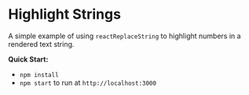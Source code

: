 # Highlight Strings

A simple example of using `reactReplaceString` to highlight numbers in a rendered text string.

**Quick Start:**

* `npm install`
* `npm start` to run at `http://localhost:3000`


